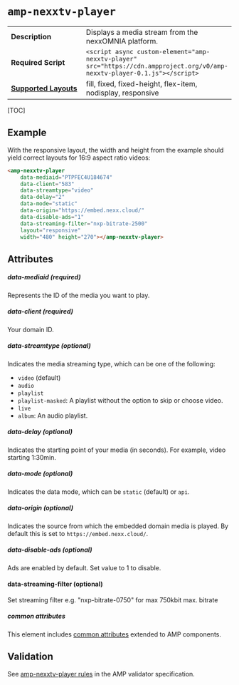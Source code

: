 <!---
Copyright 2017 The AMP HTML Authors. All Rights Reserved.

Licensed under the Apache License, Version 2.0 (the "License");
you may not use this file except in compliance with the License.
You may obtain a copy of the License at

      http://www.apache.org/licenses/LICENSE-2.0

Unless required by applicable law or agreed to in writing, software
distributed under the License is distributed on an "AS-IS" BASIS,
WITHOUT WARRANTIES OR CONDITIONS OF ANY KIND, either express or implied.
See the License for the specific language governing permissions and
limitations under the License.
-->

# <a name="amp-nexxtv-player"></a> `amp-nexxtv-player`

<table>
  <tr>
    <td width="40%"><strong>Description</strong></td>
    <td>Displays a media stream from the nexxOMNIA platform.</td>
  </tr>
  <tr>
    <td width="40%"><strong>Required Script</strong></td>
    <td><code>&lt;script async custom-element="amp-nexxtv-player" src="https://cdn.ampproject.org/v0/amp-nexxtv-player-0.1.js">&lt;/script></code></td>
  </tr>
  <tr>
    <td class="col-fourty"><strong><a href="https://www.ampproject.org/docs/guides/responsive/control_layout.html">Supported Layouts</a></strong></td>
    <td>fill, fixed, fixed-height, flex-item, nodisplay, responsive</td>
  </tr>
</table>

[TOC]

## Example

With the responsive layout, the width and height from the example should yield correct layouts for 16:9 aspect ratio videos:

```html
<amp-nexxtv-player
    data-mediaid="PTPFEC4U184674"
    data-client="583"
    data-streamtype="video"
    data-delay="2"
    data-mode="static"
    data-origin="https://embed.nexx.cloud/"
    data-disable-ads="1"
    data-streaming-filter="nxp-bitrate-2500"
    layout="responsive"
    width="480" height="270"></amp-nexxtv-player>
```

## Attributes

##### data-mediaid (required)

Represents the ID of the media you want to play.

##### data-client (required)

Your domain ID.

##### data-streamtype (optional)

Indicates the media streaming type, which can be one of the following:

* `video` (default)
* `audio`
* `playlist`
* `playlist-masked`: A playlist without the option to skip or choose video.
* `live`
* `album`: An audio playlist.


##### data-delay (optional)

Indicates the starting point of your media (in seconds).  For example, video starting 1:30min.

##### data-mode (optional)

Indicates the data mode, which can be `static` (default) or `api`.

##### data-origin (optional)

Indicates the source from which the embedded domain media is played. By default this is set to `https://embed.nexx.cloud/`.

##### data-disable-ads (optional)

Ads are enabled by default. Set value to 1 to disable.

#### data-streaming-filter (optional)

Set streaming filter e.g. "nxp-bitrate-0750" for max 750kbit max. bitrate

##### common attributes

This element includes [common attributes](https://www.ampproject.org/docs/reference/common_attributes) extended to AMP components.

## Validation

See [amp-nexxtv-player rules](https://github.com/ampproject/amphtml/blob/master/extensions/amp-nexxtv-player/validator-amp-nexxtv-player.protoascii) in the AMP validator specification.
